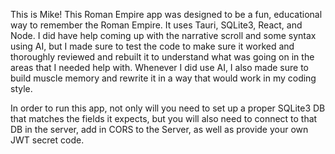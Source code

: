 This is Mike! This Roman Empire app was designed to be a fun, educational way to remember the Roman Empire. It uses Tauri, SQLite3, React, and Node. I did have help coming up with the narrative scroll and some syntax using AI, but I made sure to test the code to make sure it worked and thoroughly reviewed and rebuilt it to understand what was going on in the areas that I needed help with. Whenever I did use AI, I also made sure to build muscle memory and rewrite it in a way that would work in my coding style.

In order to run this app, not only will you need to set up a proper SQLite3 DB that matches the fields it expects, but you will also need to connect to that DB in the server, add in CORS to the Server, as well as provide your own JWT secret code. 
